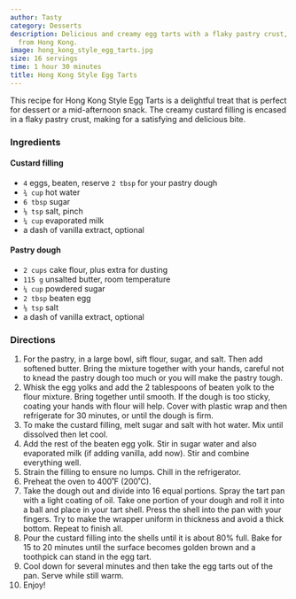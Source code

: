 ```yaml
---
author: Tasty
category: Desserts
description: Delicious and creamy egg tarts with a flaky pastry crust, a popular treat
  from Hong Kong.
image: hong_kong_style_egg_tarts.jpg
size: 16 servings
time: 1 hour 30 minutes
title: Hong Kong Style Egg Tarts
---
```

This recipe for Hong Kong Style Egg Tarts is a delightful treat that is perfect for dessert or a mid-afternoon snack. The creamy custard filling is encased in a flaky pastry crust, making for a satisfying and delicious bite.

### Ingredients

#### Custard filling
* `4` eggs, beaten, reserve `2 tbsp` for your pastry dough
* `¾ cup` hot water
* `6 tbsp` sugar
* `⅛ tsp` salt, pinch
* `¼ cup` evaporated milk
* a dash of vanilla extract, optional

#### Pastry dough
* `2 cups` cake flour, plus extra for dusting
* `115 g` unsalted butter, room temperature
* `¼ cup` powdered sugar
* `2 tbsp` beaten egg
* `⅛ tsp` salt
* a dash of vanilla extract, optional

### Directions

1. For the pastry, in a large bowl, sift flour, sugar, and salt. Then add softened butter. Bring the mixture together with your hands, careful not to knead the pastry dough too much or you will make the pastry tough.
2. Whisk the egg yolks and add the 2 tablespoons of beaten yolk to the flour mixture. Bring together until smooth. If the dough is too sticky, coating your hands with flour will help. Cover with plastic wrap and then refrigerate for 30 minutes, or until the dough is firm.
3. To make the custard filling, melt sugar and salt with hot water. Mix until dissolved then let cool.
4. Add the rest of the beaten egg yolk. Stir in sugar water and also evaporated milk (if adding vanilla, add now). Stir and combine everything well.
5. Strain the filling to ensure no lumps. Chill in the refrigerator.
6. Preheat the oven to 400˚F (200˚C).
7. Take the dough out and divide into 16 equal portions. Spray the tart pan with a light coating of oil. Take one portion of your dough and roll it into a ball and place in your tart shell. Press the shell into the pan with your fingers. Try to make the wrapper uniform in thickness and avoid a thick bottom. Repeat to finish all.
8. Pour the custard filling into the shells until it is about 80% full. Bake for 15 to 20 minutes until the surface becomes golden brown and a toothpick can stand in the egg tart.
9. Cool down for several minutes and then take the egg tarts out of the pan. Serve while still warm.
10. Enjoy!